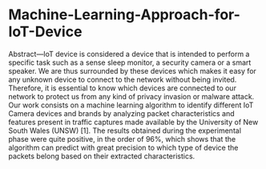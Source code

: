 # Machine-Learning-Approach-for-IoT-Device


Abstract—IoT device is considered a device that is intended to perform a specific task such as a sense sleep monitor, a security camera or a smart speaker. We are thus surrounded by these devices which makes it easy for any unknown device to connect to the network without being invited.
Therefore, it is essential to know which devices are connected to our network to protect us from any kind of privacy invasion or malware attack.
Our work consists on a machine learning algorithm to identify different IoT Camera devices and brands by analyzing packet characteristics and features present in traffic captures made available by the University of New South Wales (UNSW) [1]. The results obtained during the experimental phase were quite positive, in the order of 96%, which shows that the algorithm can predict with great precision to which type of device the packets belong based on their extracted characteristics.
